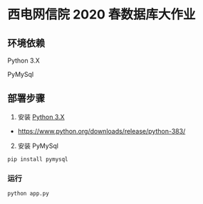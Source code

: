 # 西电网信院 2020 春数据库大作业

## 环境依赖

Python 3.X

PyMySql

## 部署步骤

1. 安装 [Python 3.X](https://www.python.org/downloads/release/python-383/)

- https://www.python.org/downloads/release/python-383/

2. 安装 PyMySql

```shell
pip install pymysql
```

### 运行

```shell
python app.py
```
